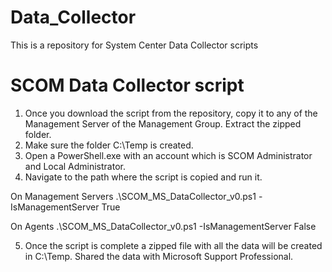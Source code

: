 # Data_Collector
This is a repository for System Center Data Collector scripts

# SCOM Data Collector script

1. Once you download the script from the repository, copy it to any of the Management Server of the Management Group. Extract the zipped folder.
2. Make sure the folder C:\Temp is created.
3. Open a PowerShell.exe with an account which is SCOM Administrator and Local Administrator.
4. Navigate to the path where the script is copied and run it.

On Management Servers
.\SCOM_MS_DataCollector_v0.ps1 -IsManagementServer True

On Agents
.\SCOM_MS_DataCollector_v0.ps1 -IsManagementServer False

5. Once the script is complete a zipped file with all the data will be created in C:\Temp. Shared the data with Microsoft Support Professional.
